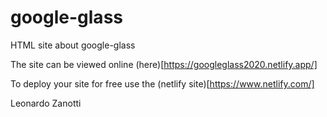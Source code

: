 # google-glass
HTML site about google-glass

The site can be viewed online (here)[https://googleglass2020.netlify.app/]

To deploy your site for free use the (netlify site)[https://www.netlify.com/]

Leonardo Zanotti
